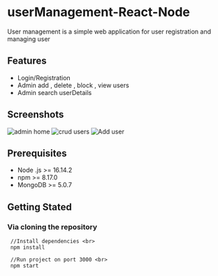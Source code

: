 # userManagement-React-Node
User management is a simple web application for user registration and managing user

<h2>Features</h2>

<ul>
  <li>Login/Registration</li>
   <li>Admin add , delete , block , view users</li>
  <li>Admin search userDetails</li>
 </ul>
 
 <h2>Screenshots</h2>
 
 
![admin home](https://user-images.githubusercontent.com/90375582/186656245-9697ef49-29fd-4068-8f3a-fb174ae339c2.png)
![crud users](https://user-images.githubusercontent.com/90375582/186656266-39ecdccb-8d34-4a22-bea3-cdd6a81637bf.png)
![Add user](https://user-images.githubusercontent.com/90375582/186656272-7ad86f6e-e73d-43a2-9c16-68cdbaeddfff.png)

 <h2>Prerequisites </h2>
 <ul>
 <li>Node .js >= 16.14.2</li>
  <li>npm >= 8.17.0</li>
 <li>MongoDB >= 5.0.7</li>
 </ul>
 
  <h2>Getting Stated </h2>
  <h3>Via cloning the repository</h3>
  
     //Install dependencies <br>
     npm install
     
     //Run project on port 3000 <br>
     npm start

